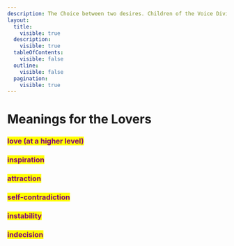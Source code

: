 ```yaml
---
description: The Choice between two desires. Children of the Voice Divine.
layout:
  title:
    visible: true
  description:
    visible: true
  tableOfContents:
    visible: false
  outline:
    visible: false
  pagination:
    visible: true
---
```


# Meanings for the Lovers

### <mark style="color:purple;">love (at a higher level)</mark>&#x20;

### <mark style="color:purple;">inspiration</mark>  &#x20;

### <mark style="color:purple;">attraction</mark>&#x20;

### <mark style="color:purple;">self-contradiction</mark>&#x20;

### <mark style="color:purple;">instability</mark>&#x20;

### <mark style="color:purple;">indecision</mark>

